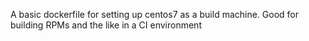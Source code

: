 A basic dockerfile for setting up centos7 as a build machine. Good for building RPMs and the like in a CI environment
